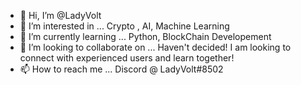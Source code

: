 - 👋 Hi, I’m @LadyVolt
- 👀 I’m interested in ... Crypto , AI, Machine Learning
- 🌱 I’m currently learning ... Python, BlockChain Developement
- 💞️ I’m looking to collaborate on ...  Haven't decided!  I am looking to connect with experienced users and learn together!
- 📫 How to reach me ...  Discord @ LadyVolt#8502

<!---
LadyVolt/LadyVolt is a ✨ special ✨ repository because its `README.md` (this file) appears on your GitHub profile.
You can click the Preview link to take a look at your changes.
--->
